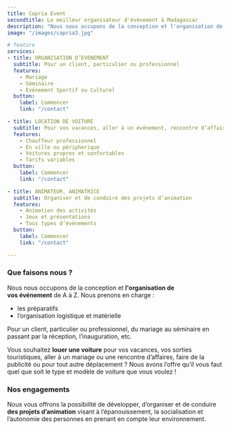 ```yaml
---
title: Capria Event
secondtitle: Le meilleur organisateur d'évènement à Madagascar
description: "Nous nous occupons de la conception et l'organisation de vos événement, de location de voiture et aussi de préstation d'animateur, animatrice."
image: "/images/capria3.jpg"

# feature
services:
- title: ORGANISATION D’EVENEMENT
  subtitle: Pour un client, particulier ou professionnel
  features:
    - Mariage
    - Séminaire
    - Evénement Sportif ou Culturel
  button:
    label: Commencer
    link: "/contact"

- title: LOCATION DE VOITURE
  subtitle: Pour vos vacances, aller à un événement, rencontre d’affaires
  features:
    - Chauffeur professionnel
    - En ville ou péripherique
    - Voitures propres et confortables 
    - Tarifs variables
  button:
    label: Commencer
    link: "/contact"

- title: ANIMATEUR, ANIMATRICE
  subtitle: Organiser et de conduire des projets d’animation
  features:
    - Animation des activités
    - Jeux et présentations
    - Tous types d’événements
  button:
    label: Commencer
    link: "/contact"

---
```

### Que faisons nous ?
Nous nous occupons de la conception et **l'organisation de vos événement** de A à Z. Nous prenons en charge :
- les préparatifs
- l’organisation logistique et matérielle

Pour un client, particulier ou professionnel, du mariage au séminaire en passant par la réception, l’inauguration, etc.

Vous souhaitez **louer une voiture** pour vos vacances, vos sorties touristiques, aller à un mariage ou une rencontre d’affaires, faire de la publicité ou pour tout autre déplacement ?
Nous avons l’offre qu’il vous faut quel que soit le type et modèle de voiture que vous voulez !

### Nos engagements
Nous vous offrons la possibilité de développer, d’organiser et de conduire **des projets d’animation** visant à l’épanouissement, la socialisation et l’autonomie des personnes en prenant en compte leur environnement.